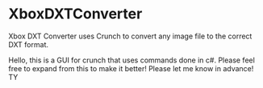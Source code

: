 # XboxDXTConverter
Xbox DXT Converter uses Crunch to convert any image file to the correct DXT format.


Hello, this is a GUI for crunch that uses commands done in c#. Please feel free to expand from this to make it better!  Please let me know in advance!  TY


